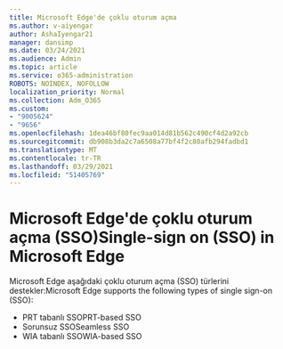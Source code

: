 ```yaml
---
title: Microsoft Edge'de çoklu oturum açma
ms.author: v-aiyengar
author: AshaIyengar21
manager: dansimp
ms.date: 03/24/2021
ms.audience: Admin
ms.topic: article
ms.service: o365-administration
ROBOTS: NOINDEX, NOFOLLOW
localization_priority: Normal
ms.collection: Adm_O365
ms.custom:
- "9005624"
- "9656"
ms.openlocfilehash: 1dea46bf80fec9aa014d81b562c490cf4d2a92cb
ms.sourcegitcommit: db908b3da2c7a6508a77bf4f2c80afb294fadbd1
ms.translationtype: MT
ms.contentlocale: tr-TR
ms.lasthandoff: 03/29/2021
ms.locfileid: "51405769"
---
```

# <a name="single-sign-on-sso-in-microsoft-edge"></a><span data-ttu-id="9763c-102">Microsoft Edge'de çoklu oturum açma (SSO)</span><span class="sxs-lookup"><span data-stu-id="9763c-102">Single-sign on (SSO) in Microsoft Edge</span></span>

<span data-ttu-id="9763c-103">Microsoft Edge aşağıdaki çoklu oturum açma (SSO) türlerini destekler:</span><span class="sxs-lookup"><span data-stu-id="9763c-103">Microsoft Edge supports the following types of single sign-on (SSO):</span></span>
- <span data-ttu-id="9763c-104">PRT tabanlı SSO</span><span class="sxs-lookup"><span data-stu-id="9763c-104">PRT-based SSO</span></span>
- <span data-ttu-id="9763c-105">Sorunsuz SSO</span><span class="sxs-lookup"><span data-stu-id="9763c-105">Seamless SSO</span></span>
- <span data-ttu-id="9763c-106">WIA tabanlı SSO</span><span class="sxs-lookup"><span data-stu-id="9763c-106">WIA-based SSO</span></span>
